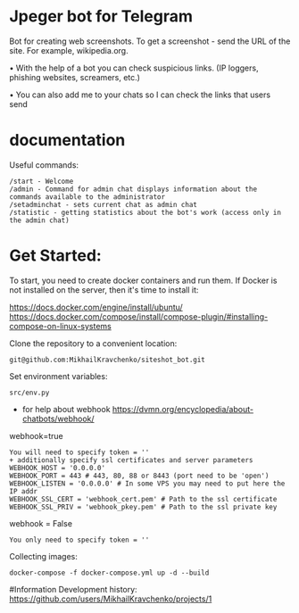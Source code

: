 # Jpeger bot for Telegram
Bot for creating web screenshots.
To get a screenshot - send the URL of the site.
For example, wikipedia.org.

• With the help of a bot you can check suspicious links. (IP loggers, phishing websites, screamers, etc.)

• You can also add me to your chats so I can check the links that users send

# documentation

Useful commands:

    /start - Welcome
    /admin - Command for admin chat displays information about the commands available to the administrator
    /setadminchat - sets current chat as admin chat
    /statistic - getting statistics about the bot's work (access only in the admin chat)



# Get Started:

To start, you need to create docker containers and run them.
If Docker is not installed on the server, then it's time to install it:

https://docs.docker.com/engine/install/ubuntu/
https://docs.docker.com/compose/install/compose-plugin/#installing-compose-on-linux-systems

Clone the repository to a convenient location:

    git@github.com:MikhailKravchenko/siteshot_bot.git

Set environment variables:

    src/env.py

- for help about webhook https://dvmn.org/encyclopedia/about-chatbots/webhook/

webhook=true
    
    You will need to specify token = ''
    + additionally specify ssl certificates and server parameters
    WEBHOOK_HOST = '0.0.0.0'
    WEBHOOK_PORT = 443 # 443, 80, 88 or 8443 (port need to be 'open')
    WEBHOOK_LISTEN = '0.0.0.0' # In some VPS you may need to put here the IP addr
    WEBHOOK_SSL_CERT = 'webhook_cert.pem' # Path to the ssl certificate
    WEBHOOK_SSL_PRIV = 'webhook_pkey.pem' # Path to the ssl private key

webhook = False

    You only need to specify token = ''

 Collecting images:

    docker-compose -f docker-compose.yml up -d --build

#Information
Development history:
https://github.com/users/MikhailKravchenko/projects/1